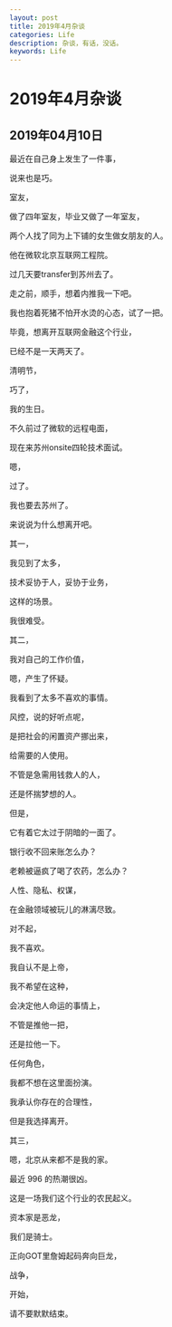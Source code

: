 ```yaml
---
layout: post
title: 2019年4月杂谈
categories: Life
description: 杂谈，有话，没话。
keywords: Life
---
```


# 2019年4月杂谈

## 2019年04月10日

最近在自己身上发生了一件事，

说来也是巧。

室友，

做了四年室友，毕业又做了一年室友，

两个人找了同为上下铺的女生做女朋友的人。

他在微软北京互联网工程院。

过几天要transfer到苏州去了。

走之前，顺手，想着内推我一下吧。

我也抱着死猪不怕开水烫的心态，试了一把。

毕竟，想离开互联网金融这个行业，

已经不是一天两天了。






清明节，

巧了，

我的生日。

不久前过了微软的远程电面，

现在来苏州onsite四轮技术面试。

嗯，

过了。

我也要去苏州了。






来说说为什么想离开吧。

其一，

我见到了太多，

技术妥协于人，妥协于业务，

这样的场景。

我很难受。

其二，

我对自己的工作价值，

嗯，产生了怀疑。

我看到了太多不喜欢的事情。

风控，说的好听点呢，

是把社会的闲置资产挪出来，

给需要的人使用。

不管是急需用钱救人的人，

还是怀揣梦想的人。

但是，

它有着它太过于阴暗的一面了。

银行收不回来账怎么办？

老赖被逼疯了喝了农药，怎么办？

人性、隐私、权谋，

在金融领域被玩儿的淋漓尽致。

对不起，

我不喜欢。

我自认不是上帝，

我不希望在这种，

会决定他人命运的事情上，

不管是推他一把，

还是拉他一下。

任何角色，

我都不想在这里面扮演。

我承认你存在的合理性，

但是我选择离开。

其三，

嗯，北京从来都不是我的家。





最近 996 的热潮很凶。

这是一场我们这个行业的农民起义。

资本家是恶龙，

我们是骑士。

正向GOT里詹姆起码奔向巨龙，

战争，

开始，

请不要默默结束。



